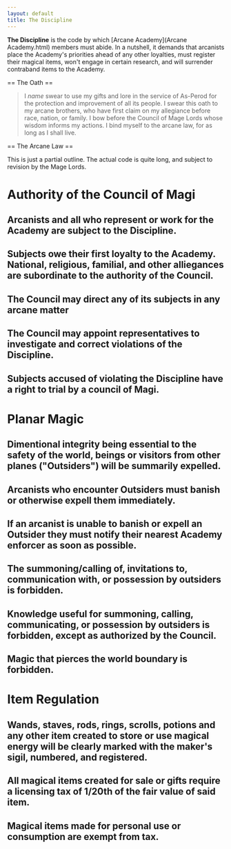 ```yaml
---
layout: default
title: The Discipline
---
```


**The Discipline** is the code by which [Arcane Academy](Arcane Academy.html) members must abide.  In a nutshell, it demands that arcanists place the Academy's priorities ahead of any other loyalties, must register their magical items, won't engage in certain research, and will surrender contraband items to the Academy.

== The Oath ==

> I *name* swear to use my gifts and lore in the service of As-Perod for the protection and improvement of all its people.  I swear this oath to my arcane brothers, who have first claim on my allegiance before race, nation, or family.  I bow before the Council of Mage Lords whose wisdom informs my actions.  I bind myself to the arcane law, for as long as I shall live.

== The Arcane Law ==

This is just a partial outline.  The actual code is quite long, and subject to revision by the Mage Lords.

# Authority of the Council of Magi
## Arcanists and all who represent or work for the Academy are subject to the Discipline.
## Subjects owe their first loyalty to the Academy.  National, religious, familial, and other alliegances are subordinate to the authority of the Council.
## The Council may direct any of its subjects in any arcane matter
## The Council may appoint representatives to investigate and correct violations of the Discipline.
## Subjects accused of violating the Discipline have a right to trial by a council of Magi.
# Planar Magic
## Dimentional integrity being essential to the safety of the world, beings or visitors from other planes ("Outsiders") will be summarily expelled.
## Arcanists who encounter Outsiders must banish or otherwise expell them immediately.
## If an arcanist is unable to banish or expell an Outsider they must notify their nearest Academy enforcer as soon as possible.
## The summoning/calling of, invitations to, communication with, or possession by outsiders is forbidden.
## Knowledge useful for summoning, calling, communicating, or possession by outsiders is forbidden, except as authorized by the Council.
## Magic that pierces the world boundary is forbidden.
# Item Regulation
## Wands, staves, rods, rings, scrolls, potions and any other item created to store or use magical energy will be clearly marked with the maker's sigil, numbered, and registered.
## All magical items created for sale or gifts require a licensing tax of 1/20th of the fair value of said item.
## Magical items made for personal use or consumption are exempt from tax.

